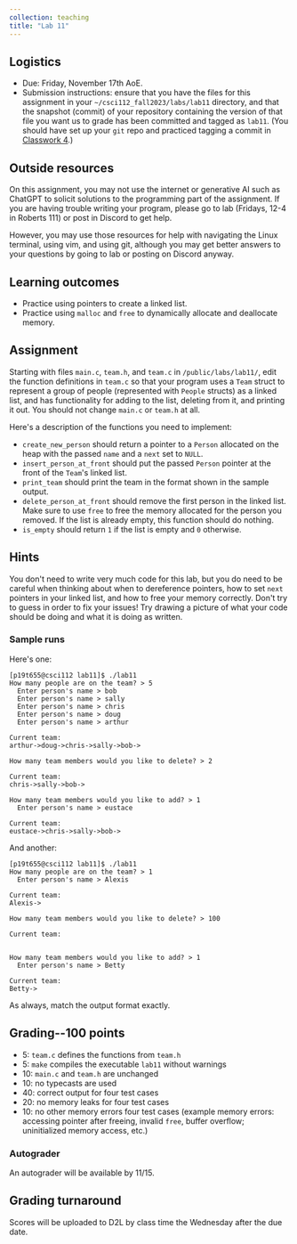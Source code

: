 ```yaml
---
collection: teaching
title: "Lab 11"
---
```


## Logistics
* Due: Friday, November 17th AoE.
* Submission instructions: ensure that you have the files for this assignment in your `~/csci112_fall2023/labs/lab11`
	directory, and that the snapshot (commit) of your repository containing the version of that file you want us to grade has been committed and
	tagged as `lab11`. (You should have set up your `git` repo and practiced tagging a commit in [Classwork 4](https://lgw2.github.io/teaching/csci112-fall-2023/classwork/classwork4/).)

## Outside resources

On this assignment, you may not use the internet or generative AI such as
ChatGPT to solicit solutions to the programming part of the assignment. If you
are having trouble writing your program, please go to lab (Fridays, 12-4 in
Roberts 111) or post in Discord to
get help.

However, you may use those resources for help with navigating the Linux
terminal, using vim, and using git, although you may get better answers to your
questions by going to lab or posting on Discord anyway.

## Learning outcomes
* Practice using pointers to create a linked list.
* Practice using `malloc` and `free` to dynamically allocate and deallocate
	memory.

## Assignment

Starting with files `main.c`, `team.h`, and `team.c` in `/public/labs/lab11/`,
edit the function definitions in `team.c` so that your program
uses a `Team` struct to represent a group of
people (represented with `People` structs) as a linked list, and has
functionality for adding to the list, deleting from it, and printing it out.
You should not change `main.c` or `team.h` at all.

Here's a description of the functions you need to implement:
* `create_new_person` should return a pointer to a `Person` allocated on the
	heap with the passed `name` and a `next` set to `NULL`.
* `insert_person_at_front` should put the passed `Person` pointer at the front
	of the `Team`'s linked list.
* `print_team` should print the team in the format shown in the sample output.
* `delete_person_at_front` should remove the first person in the linked list.
	Make sure to use `free` to free the memory allocated for the person you
	removed. If the list is already empty, this function should do nothing.
* `is_empty` should return `1` if the list is empty and `0` otherwise.

## Hints

You don't need to write very much code for this lab, but you do need to be
careful when thinking about when to dereference pointers, how to set `next`
pointers in your linked list, and how to free your memory correctly. Don't try
to guess in order to fix your issues! Try drawing a picture of what your code
should be doing and what it is doing as written.

### Sample runs

Here's one:

```
[p19t655@csci112 lab11]$ ./lab11
How many people are on the team? > 5
  Enter person's name > bob
  Enter person's name > sally
  Enter person's name > chris
  Enter person's name > doug
  Enter person's name > arthur

Current team:
arthur->doug->chris->sally->bob->

How many team members would you like to delete? > 2

Current team:
chris->sally->bob->

How many team members would you like to add? > 1
  Enter person's name > eustace

Current team:
eustace->chris->sally->bob->

```

And another:

```
[p19t655@csci112 lab11]$ ./lab11
How many people are on the team? > 1
  Enter person's name > Alexis

Current team:
Alexis->

How many team members would you like to delete? > 100

Current team:


How many team members would you like to add? > 1
  Enter person's name > Betty

Current team:
Betty->

```

As always, match the output format exactly.

## Grading--100 points

* 5: `team.c` defines the functions from `team.h`
* 5: `make` compiles the executable `lab11` without warnings
* 10: `main.c` and `team.h` are unchanged
* 10: no typecasts are used
* 40: correct output for four test cases
* 20: no memory leaks for four test cases
* 10: no other memory errors four test cases (example memory errors: accessing
	pointer after freeing, invalid `free`, buffer overflow; uninitialized
	memory access, etc.)

### Autograder

An autograder will be available by 11/15.

## Grading turnaround
Scores will be uploaded to D2L by class time the Wednesday after the due date.
